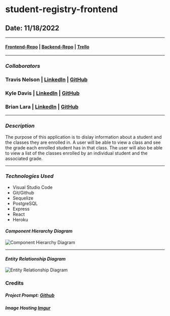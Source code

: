 # student-registry-frontend

## Date: 11/18/2022

---

#### [Frontend-Repo](https://github.com/tnel91/student-registry-frontend) | [Backend-Repo](https://github.com/tnel91/student-registry-backend) | [Trello](https://trello.com/b/BA8BnKnE/student-registry)

---

### **_Collaborators_**

### Travis Nelson | [LinkedIn](https://www.linkedin.com/in/travis-nelson91/) | [GitHub](https://github.com/tnel91)

### Kyle Davis | [LinkedIn](https://www.linkedin.com/in/kyle-davis-c/) | [GitHub](https://github.com/KyleDavis1985)

### Brian Lara | [LinkedIn](https://www.linkedin.com/in/brian-lara/) | [GitHub](https://github.com/BrianDLara)

---

### **_Description_**

The purpose of this application is to dislay information about a student and the classes they are enrolled in. A user will be able to view a class and see the grade each enrolled student has in that class. The user will also be able to view a list of the classes enrolled by an individual student and the associated grade.

---

### **_Technologies Used_**

- Visual Studio Code
- Git/Github
- Sequelize
- PostgreSQL
- Express
- React
- Heroku

#### _Component Hierarchy Diagram_

![Component Hierarchy Diagram](https://i.imgur.com/XcxmaLy.png)

---

#### _Entity Relationship Diagram_

![Entity Relationship Diagram](https://i.imgur.com/l24rURBl.png)

### Credits

##### Project Prompt: [Github](https://github.com/SEI-R-9-19/u3_interview_prep_group_hackathon)

##### Image Hosting [Imgur](https://imgur.com)
